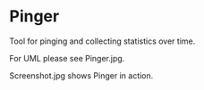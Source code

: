 # Pinger
Tool for pinging and collecting statistics over time.

For UML please see Pinger.jpg.

Screenshot.jpg shows Pinger in action.
